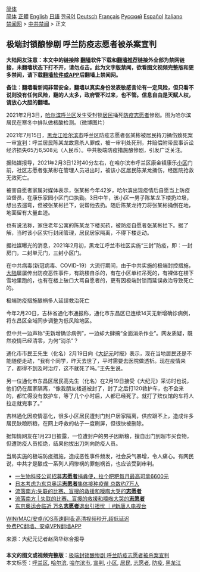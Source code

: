  <!-- 面包屑导航 --> <div class="breadcrumb"><!-- GTranslate: https://gtranslate.io/ -->  <div class="switcher notranslate">  <div class="selected">  <a href="#" onclick="return false;"> 简体</a>  </div>  <div class="option">  <a href="https://www.bannedbook.org" onclick="doGTranslate('zh-CN|zh-CN');jQuery('div.switcher div.selected a').html(jQuery(this).html());return false;" title="简体中文" class="nturl selected"> 简体</a>  <a href="https://www.bannedbook.org/zh-tw/" onclick="doGTranslate('zh-CN|zh-TW');jQuery('div.switcher div.selected a').html(jQuery(this).html());return false;" title="繁體中文" class="nturl"> 正體</a>  <a href="https://www.bannedbook.org/en/" onclick="doGTranslate('zh-CN|en');jQuery('div.switcher div.selected a').html(jQuery(this).html());return false;" title="English" class="nturl"> English</a>  <a href="https://www.bannedbook.org/ja/" onclick="doGTranslate('zh-CN|ja');jQuery('div.switcher div.selected a').html(jQuery(this).html());return false;" title="日本語" class="nturl"> 日語</a>  <a href="https://www.bannedbook.org/ko/" onclick="doGTranslate('zh-CN|ko');jQuery('div.switcher div.selected a').html(jQuery(this).html());return false;" title="한국어" class="nturl"> 한국어</a>  <a href="https://www.bannedbook.org/de/" onclick="doGTranslate('zh-CN|de');jQuery('div.switcher div.selected a').html(jQuery(this).html());return false;" title="Deutsch" class="nturl"> Deutsch</a>  <a href="https://www.bannedbook.org/fr/" onclick="doGTranslate('zh-CN|fr');jQuery('div.switcher div.selected a').html(jQuery(this).html());return false;" title="Français" class="nturl"> Français</a>  <a href="https://www.bannedbook.org/ru/" onclick="doGTranslate('zh-CN|ru');jQuery('div.switcher div.selected a').html(jQuery(this).html());return false;" title="Русский" class="nturl"> Русский</a>  <a href="https://www.bannedbook.org/es/" onclick="doGTranslate('zh-CN|es');jQuery('div.switcher div.selected a').html(jQuery(this).html());return false;" title="Español" class="nturl"> Español</a>  <a href="https://www.bannedbook.org/it/" onclick="doGTranslate('zh-CN|it');jQuery('div.switcher div.selected a').html(jQuery(this).html());return false;" title="Italiano" class="nturl"> Italiano</a>  </div>  </div>      <div class='breadcrumb-sub'><!-- Breadcrumb NavXT 6.3.0 --> <a href="https://www.bannedbook.org/" class="home">禁闻网</a> &gt; <a href="https://www.bannedbook.org/bnews/cbnews/" class="category">中共禁闻</a> &gt; 正文</div></div><h2>极端封锁酿惨剧 呼兰防疫志愿者被杀案宣判</h2> <p class="notice"><b>大陆网友注意：本文中的链接除 <a href="https://github.com/bannedbook/fanqiang" >翻墙</a>软件下载和<a href="https://github.com/killgcd/justmysocks/blob/master/README.md">翻墙推荐</a>链接外全部为禁网链接，未翻墙状态下打不开，请勿点击。此为文字版禁闻，欲看图文视频完整版和更多禁闻，请下载<a href="https://github.com/bannedbook/fanqiang">翻墙软件或APP</a>后翻墙上禁闻网。</p><p>备注：翻墙看新闻非常安全，翻墙以真实身份发表敏感言论有一定风险，但只看不说则没有任何风险，翻的人太多，政府管不过来，也不管。信息自由是天赋人权，请放心大胆的翻墙。</b></p>  <div class="entry"> <p id="conimg">2021年2月3日，<a href="https://www.bannedbook.org/bnews/tag/%e5%93%88%e5%b0%94%e6%bb%a8/" class="st_tag internal_tag" rel="tag" title="标签 哈尔滨 下的日志">哈尔滨</a><a href="https://www.bannedbook.org/bnews/tag/%E5%91%BC%E5%85%B0%E5%8C%BA/" class="st_tag internal_tag" rel="tag" title="标签 呼兰区 下的日志">呼兰区</a>发生受封锁<a href="https://www.bannedbook.org/bnews/tag/%E5%B1%85%E6%B0%91/" class="st_tag internal_tag" rel="tag" title="标签 居民 下的日志">居民</a>捅死<a href="https://www.bannedbook.org/bnews/tag/%E9%98%B2%E7%96%AB/" class="st_tag internal_tag" rel="tag" title="标签 防疫 下的日志">防疫</a><a href="https://www.bannedbook.org/bnews/tag/%E5%BF%97%E6%84%BF%E8%80%85/" class="st_tag internal_tag" rel="tag" title="标签 志愿者 下的日志">志愿者</a>惨剧。图为哈尔滨居民在寒冬中排队做核酸检测。（微博图片）</p> <p>2021年7月15日，<a href="https://www.bannedbook.org/bnews/tag/%e9%bb%91%e9%be%99%e6%b1%9f/" class="st_tag internal_tag" rel="tag" title="标签 黑龙江 下的日志">黑龙江</a><a href="https://www.bannedbook.org/bnews/tag/%E5%93%88%E5%B0%94%E6%BB%A8%E5%B8%82/" class="st_tag internal_tag" rel="tag" title="标签 哈尔滨市 下的日志">哈尔滨市</a>呼兰区防疫志愿者张某彬被居民持刀捅伤致死案一审<a href="https://www.bannedbook.org/bnews/tag/%E5%AE%A3%E5%88%A4/" class="st_tag internal_tag" rel="tag" title="标签 宣判 下的日志">宣判</a>：呼兰居民陈某龙故意杀人罪成，被一审判处死刑，并赔偿附带民事诉讼经济损失65万6,508元（人民币）。中共极端防疫措施酿惨剧，引发广泛关注。</p> <p>据陆媒报导，2021年2月3日12时40分左右，在哈尔滨市呼兰区康金镇康乐<a href="https://www.bannedbook.org/bnews/tag/%E5%B0%8F%E5%8C%BA/" class="st_tag internal_tag" rel="tag" title="标签 小区 下的日志">小区</a>门前，社区志愿者张某彬在管理人员进出时，被该小区居民陈某龙捅伤，经医院抢救无效死亡。</p> <p>被害自愿者家属对媒体表示，张某彬今年42岁，哈尔滨出现疫情后自愿当上防疫监督员，在康乐家园小区门口执勤。3日中午，该小区一男子陈某龙下楼扔垃圾，想出去遛弯，但被张某彬拦下，说帮他去扔。随后陈某龙持刀将张某彬捅倒在地，地面留有大量血迹。</p>  <p>也有说法称，家住老年公寓的陈某龙下楼买药，被防疫自愿者张某彬拦下。据了解，当时该小区实行封闭管理，居民居家隔离，不得下楼走动。</p> <p>据社媒曝光的消息，2021年2月初，黑龙江呼兰市社区实施“三封”防疫，即：一封房门，二封单元门，三封小区门。</p> <p>在中共病毒(新冠病毒、COVID-19）大流行期间，由于中共实施的极端封控措施，<span class='wp_keywordlink_affiliate'><a href="https://www.bannedbook.org/" title="大陆" target="_blank">大陆</a></span>屡屡传出防疫恶性事件，有跳楼自杀的，有在小区单杠吊死的，有裸体在楼下雪地里跑的，也有在楼上破口大骂自愿者的，更有因极端封锁而延误救治导致死亡的。</p> <p>极端防疫措施酿祸多人延误救治死亡</p>  <p>今年2月20日，吉林省通化市通报称，通化市东昌区已连续14天无新增确诊病例，将东昌区全域同步调整为低风险地区。</p> <p>但中共一边声称“无新增确诊病例”，一边却大肆搞“全面消杀作业”。网友质疑，既然疫情已经清零，为何“消杀”？</p> <p>通化市市民王先生（化名）2月19日向《<span class='wp_keywordlink_affiliate'><a href="http://www.epochtimes.com/" title="大纪元" target="_blank">大纪元</a></span>时报》表示，现在当地居民还是不能随便走动，“我有个同学，昨天去世了，平时需要去医院做透析。现在疫情来了，都得不到及时治疗，这不就死了吗。”王先生说。</p> <p>另一位通化市东昌区居民高先生（化名）在2月19日接受《大纪元》采访时也说，他们仍在居家隔离，“像我朋友楼道被封了，封了之后打120救护车，也不会来的，都忙得没有救护车，等了几个小时后，人都已经死了。就打了殡仪馆的车将人拉走就完事了。”</p>  <p>吉林通化因疫情恶化，很多小区居民遭封门封户居家隔离，供应跟不上，造成许多居民缺粮断粮，在网上呼救的帖子一度刷屏，但很快被删除。</p> <p>据知情网友在1月23日披露，一位遭封户的男子因断粮，擅自出门到超市买食物，但遭防疫人员拒绝，结果他拔出刀刺向防疫人员。</p> <p>当局实施的极端防疫措施，造成恶性事件频发，社会戾气暴增，令人痛心。有网民说，中共才是酿成一系列人间惨祸的罪魁祸首，也应该受到审判。</p> <ul class='op-related-articles' title='相关阅读'> <li><a href='https://www.bannedbook.org/bnews/funmedia/20210710/1584237.html' target='_blank'>一生物科技公司招募<b>志愿者</b>捐粪便，拉个粑粑每月最高可拿6600元</a></li> <li><a href='https://www.bannedbook.org/bnews/baitai/20210609/1563307.html' target='_blank'>日本考虑为东京奥运<b>志愿者</b>集体接种疫苗 总数约7万人</a></li> <li><a href='https://www.bannedbook.org/bnews/comments/20210606/1561294.html' target='_blank'>流落南方:失联的比赛、盲搜的救援和嚎啕大哭的<b>志愿者</b></a></li> <li><a href='https://www.bannedbook.org/bnews/baitai/20210605/1560917.html' target='_blank'>流落南方 &#124; 失联的比赛、盲搜的救援和嚎啕大哭的<b>志愿者</b></a></li> <li><a href='https://www.bannedbook.org/bnews/bannedvideo/20210604/1560307.html' target='_blank'>东京奥运会临近 万名<b>志愿者</b>退出引担忧 ｜#新唐人电视台</a></li> </ul> <p class="texttj"> <a href="https://github.com/bannedbook/fanqiang/wiki/V2ray%E6%9C%BA%E5%9C%BA" target="_blank">WIN/MAC/安卓/iOS高速翻墙:高清视频秒开,超低延迟</a><br/> <a href="https://github.com/bannedbook/fanqiang/wiki/%E7%A6%81%E9%97%BB%E7%BD%91%E5%AE%89%E5%8D%93%E7%BF%BB%E5%A2%99%E6%96%B0%E9%97%BBAPP" target="_blank">免费PC翻墙、安卓VPN翻墙APP</a></p> <p> 来源：大纪元记者赵凤华综合报导 </p><a name='sharetosocial'></a>  <div style="margin-bottom:5px;padding-bottom:5px;clear:both"> <div id="archive-pix-1" class="banner-ads"> <!-- AuctionX Display platform tag START --> <div id="26318x728x90x621x_ADSLOT2" clicktrack="%%CLICK_URL_ESC%%"></div> <!-- AuctionX Display platform tag END --> </div> <div id="archive-pix-2" class="banner-ads"> <!-- AuctionX Display platform tag START --> <div id="26315x300x250x621x_ADSLOT2" clicktrack="%%CLICK_URL_ESC%%"></div> <!-- AuctionX Display platform tag END --> </div> </div>    <div id="archive-pix-1" class="banner-ads"> <!-- AuctionX Display platform tag START --> <div id="26318x728x90x621x_ADSLOT3" clicktrack="%%CLICK_URL_ESC%%"></div> <!-- AuctionX Display platform tag END --> </div> <div><b>本文的图文或视频完整版</b>：<a href='https://www.bannedbook.org/bnews/cbnews/20210716/1588042.html'>极端封锁酿惨剧 呼兰防疫志愿者被杀案宣判</a></div>  </div><!--END ENTRY--> <div class="postfooter"> <div>本文标签：<a href="https://www.bannedbook.org/bnews/tag/%E5%91%BC%E5%85%B0%E5%8C%BA/" rel="tag">呼兰区</a>, <a href="https://www.bannedbook.org/bnews/tag/%e5%93%88%e5%b0%94%e6%bb%a8/" rel="tag">哈尔滨</a>, <a href="https://www.bannedbook.org/bnews/tag/%E5%93%88%E5%B0%94%E6%BB%A8%E5%B8%82/" rel="tag">哈尔滨市</a>, <a href="https://www.bannedbook.org/bnews/tag/%E5%AE%A3%E5%88%A4/" rel="tag">宣判</a>, <a href="https://www.bannedbook.org/bnews/tag/%E5%B0%8F%E5%8C%BA/" rel="tag">小区</a>, <a href="https://www.bannedbook.org/bnews/tag/%E5%B1%85%E6%B0%91/" rel="tag">居民</a>, <a href="https://www.bannedbook.org/bnews/tag/%E5%BF%97%E6%84%BF%E8%80%85/" rel="tag">志愿者</a>, <a href="https://www.bannedbook.org/bnews/tag/%E9%98%B2%E7%96%AB/" rel="tag">防疫</a>, <a href="https://www.bannedbook.org/bnews/tag/%e9%bb%91%e9%be%99%e6%b1%9f/" rel="tag">黑龙江</a></div>  </div><!--END POSTFOOTER--> 